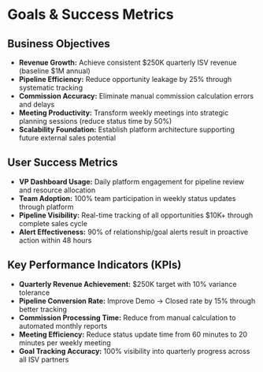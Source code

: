 # Goals & Success Metrics

## Business Objectives
- **Revenue Growth:** Achieve consistent $250K quarterly ISV revenue (baseline $1M annual)
- **Pipeline Efficiency:** Reduce opportunity leakage by 25% through systematic tracking
- **Commission Accuracy:** Eliminate manual commission calculation errors and delays
- **Meeting Productivity:** Transform weekly meetings into strategic planning sessions (reduce status time by 50%)
- **Scalability Foundation:** Establish platform architecture supporting future external sales potential

## User Success Metrics
- **VP Dashboard Usage:** Daily platform engagement for pipeline review and resource allocation
- **Team Adoption:** 100% team participation in weekly status updates through platform
- **Pipeline Visibility:** Real-time tracking of all opportunities $10K+ through complete sales cycle
- **Alert Effectiveness:** 90% of relationship/goal alerts result in proactive action within 48 hours

## Key Performance Indicators (KPIs)
- **Quarterly Revenue Achievement:** $250K target with 10% variance tolerance
- **Pipeline Conversion Rate:** Improve Demo → Closed rate by 15% through better tracking
- **Commission Processing Time:** Reduce from manual calculation to automated monthly reports
- **Meeting Efficiency:** Reduce status update time from 60 minutes to 20 minutes per weekly meeting
- **Goal Tracking Accuracy:** 100% visibility into quarterly progress across all ISV partners
